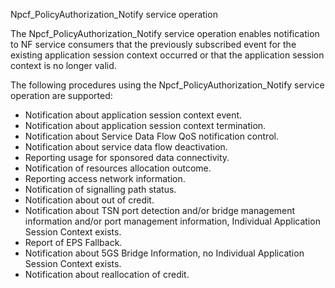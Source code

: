 Npcf_PolicyAuthorization_Notify service operation

The Npcf_PolicyAuthorization_Notify service operation enables notification to NF service consumers that the previously subscribed event for the existing application session context occurred or that the application session context is no longer valid.

The following procedures using the Npcf_PolicyAuthorization_Notify service operation are supported:
- Notification about application session context event.
- Notification about application session context termination.
- Notification about Service Data Flow QoS notification control.
- Notification about service data flow deactivation.
- Reporting usage for sponsored data connectivity.
- Notification of resources allocation outcome.
- Reporting access network information.
- Notification of signalling path status.
- Notification about out of credit.
- Notification about TSN port detection and/or bridge management information and/or port management information, Individual Application Session Context exists.
- Report of EPS Fallback.
- Notification about 5GS Bridge Information, no Individual Application Session Context exists.
- Notification about reallocation of credit.
